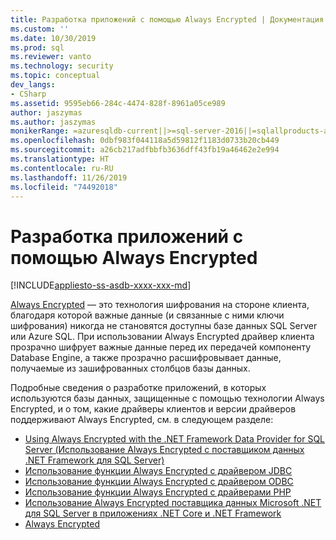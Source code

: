 ```yaml
---
title: Разработка приложений с помощью Always Encrypted | Документация Майкрософт
ms.custom: ''
ms.date: 10/30/2019
ms.prod: sql
ms.reviewer: vanto
ms.technology: security
ms.topic: conceptual
dev_langs:
- CSharp
ms.assetid: 9595eb66-284c-4474-828f-8961a05ce989
author: jaszymas
ms.author: jaszymas
monikerRange: =azuresqldb-current||>=sql-server-2016||=sqlallproducts-allversions||>=sql-server-linux-2017||=azuresqldb-mi-current
ms.openlocfilehash: 0dbf983f044118a5d59812f1183d0733b20cb449
ms.sourcegitcommit: a26cb217adfbbfb3636dff43fb19a46462e2e994
ms.translationtype: HT
ms.contentlocale: ru-RU
ms.lasthandoff: 11/26/2019
ms.locfileid: "74492018"
---
```

# <a name="develop-applications-using-always-encrypted"></a>Разработка приложений с помощью Always Encrypted
[!INCLUDE[appliesto-ss-asdb-xxxx-xxx-md](../../../includes/appliesto-ss-asdb-xxxx-xxx-md.md)]

[Always Encrypted](../../../relational-databases/security/encryption/always-encrypted-database-engine.md) — это технология шифрования на стороне клиента, благодаря которой важные данные (и связанные с ними ключи шифрования) никогда не становятся доступны базе данных SQL Server или Azure SQL. При использовании Always Encrypted драйвер клиента прозрачно шифрует важные данные перед их передачей компоненту Database Engine, а также прозрачно расшифровывает данные, получаемые из зашифрованных столбцов базы данных.

Подробные сведения о разработке приложений, в которых используются базы данных, защищенные с помощью технологии Always Encrypted, и о том, какие драйверы клиентов и версии драйверов поддерживают Always Encrypted, см. в следующем разделе:

- [Using Always Encrypted with the .NET Framework Data Provider for SQL Server (Использование Always Encrypted с поставщиком данных .NET Framework для SQL Server)](../../../relational-databases/security/encryption/develop-using-always-encrypted-with-net-framework-data-provider.md)
- [Использование функции Always Encrypted с драйвером JDBC](../../../connect/jdbc/using-always-encrypted-with-the-jdbc-driver.md)
- [Использование функции Always Encrypted с драйвером ODBC](../../../connect/odbc/using-always-encrypted-with-the-odbc-driver.md)
- [Использование функции Always Encrypted с драйверами PHP](../../../connect/php/using-always-encrypted-php-drivers.md)
- [Использование Always Encrypted поставщика данных Microsoft .NET для SQL Server в приложениях .NET Core и .NET Framework](../../../connect/ado-net/sql/sqlclient-support-always-encrypted.md)
- [Always Encrypted](../../../relational-databases/security/encryption/always-encrypted-database-engine.md)
